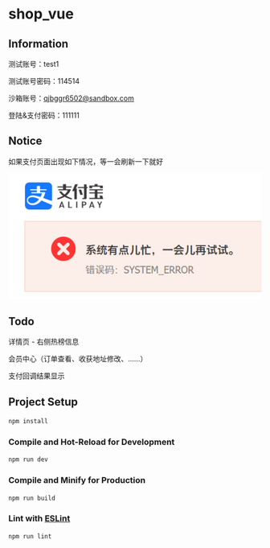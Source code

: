 # shop_vue

## Information

测试账号：test1

测试账号密码：114514

沙箱账号：qjbggr6502@sandbox.com

登陆&支付密码：111111

## Notice

如果支付页面出现如下情况，等一会刷新一下就好

![image.png](assets/image.png)

## Todo

详情页 - 右侧热榜信息

会员中心（订单查看、收获地址修改、……）

支付回调结果显示

## Project Setup

```sh
npm install
```

### Compile and Hot-Reload for Development

```sh
npm run dev
```

### Compile and Minify for Production

```sh
npm run build
```

### Lint with [ESLint](https://eslint.org/)

```sh
npm run lint
```
